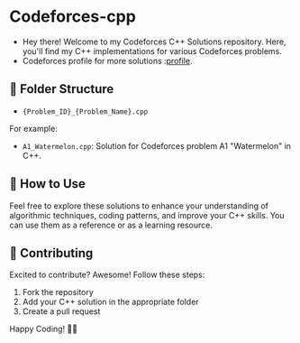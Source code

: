 # Codeforces-cpp
- Hey there! Welcome to my Codeforces C++ Solutions repository. Here, you'll find my C++ implementations for various Codeforces problems.
- Codeforces profile for more solutions :[profile](https://codeforces.com/profile/Khaaaleed_5).

## 📂 Folder Structure

- `{Problem_ID}_{Problem_Name}.cpp`

For example:
- `A1_Watermelon.cpp`: Solution for Codeforces problem A1 "Watermelon" in C++.

## 🚀 How to Use

Feel free to explore these solutions to enhance your understanding of algorithmic techniques, coding patterns, and improve your C++ skills. You can use them as a reference or as a learning resource.

## 🤝 Contributing

Excited to contribute? Awesome! Follow these steps:
1. Fork the repository
2. Add your C++ solution in the appropriate folder
3. Create a pull request

Happy Coding! 🚀✨
